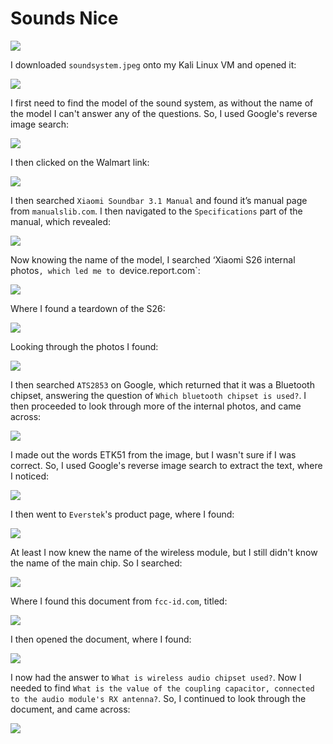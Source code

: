 # Sounds Nice

![](../images/sounds-nice-part-1.png)

I downloaded `soundsystem.jpeg` onto my Kali Linux VM and opened it:

![](../images/sounds-nice-part-2.png)

I first need to find the model of the sound system, as without the name of the model I can't answer any of the questions. So, I used Google's reverse image search:

![](../images/sounds-nice-part-3.png)

I then clicked on the Walmart link:

![](../images/sounds-nice-part-4.png)

I then searched `Xiaomi Soundbar 3.1 Manual` and found it’s manual page from `manualslib.com`. I then navigated to the `Specifications` part of the manual, which revealed:

![](../images/sounds-nice-part-5.png)

Now knowing the name of the model, I searched ‘Xiaomi S26 internal photos`, which led me to `device.report.com`:

![](../images/sounds-nice-part-6.png)

Where I found a teardown of the S26:

![](../images/sounds-nice-part-7.png)

Looking through the photos I found:

![](../images/sounds-nice-part-8.png)

I then searched `ATS2853` on Google, which returned that it was a Bluetooth chipset, answering the question of `Which bluetooth chipset is used?`. I then proceeded to look through more of the internal photos, and came across:

![](../images/sounds-nice-part-9.png)

I made out the words ETK51 from the image, but I wasn't sure if I was correct. So, I used Google's reverse image search to extract the text, where I noticed:

![](../images/sounds-nice-part-10.png)

I then went to `Everstek`'s product page, where I found:

![](../images/sounds-nice-part-11.png)

At least I now knew the name of the wireless module, but I still didn't know the name of the main chip. So I searched:

![](../images/sounds-nice-part-12.png)

Where I found this document from `fcc-id.com`, titled:

![](../images/sounds-nice-part-13.png)

I then opened the document, where I found:

![](../images/sounds-nice-part-15.png)

I now had the answer to `What is wireless audio chipset used?`. Now I needed to find `What is the value of the coupling capacitor, connected to the audio module's RX antenna?`. So, I continued to look through the document, and came across:

 ![](../images/sounds-nice-part-16.png)



